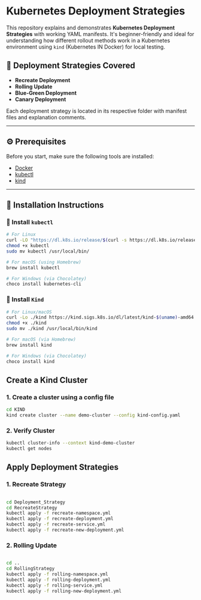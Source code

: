 # Kubernetes Deployment Strategies

This repository explains and demonstrates **Kubernetes Deployment Strategies** with working YAML manifests. It's beginner-friendly and ideal for understanding how different rollout methods work in a Kubernetes environment using `kind` (Kubernetes IN Docker) for local testing.

## 🚀 Deployment Strategies Covered

- **Recreate Deployment**
- **Rolling Update**
- **Blue-Green Deployment**
- **Canary Deployment**

Each deployment strategy is located in its respective folder with manifest files and explanation comments.

---

## ⚙️ Prerequisites

Before you start, make sure the following tools are installed:

- [Docker](https://docs.docker.com/get-docker/)
- [kubectl](https://kubernetes.io/docs/tasks/tools/)
- [kind](https://kind.sigs.k8s.io/)

---

## 🧰 Installation Instructions

### 🔧 Install `kubectl`

```bash
# For Linux
curl -LO "https://dl.k8s.io/release/$(curl -s https://dl.k8s.io/release/stable.txt)/bin/linux/amd64/kubectl"
chmod +x kubectl
sudo mv kubectl /usr/local/bin/

# For macOS (using Homebrew)
brew install kubectl

# For Windows (via Chocolatey)
choco install kubernetes-cli
```
### 🔧 Install `Kind`

```bash
# For Linux/macOS
curl -Lo ./kind https://kind.sigs.k8s.io/dl/latest/kind-$(uname)-amd64
chmod +x ./kind
sudo mv ./kind /usr/local/bin/kind

# For macOS (via Homebrew)
brew install kind

# For Windows (via Chocolatey)
choco install kind
```
## Create a Kind Cluster

### 1. Create a cluster using a config file

```bash
cd KIND
kind create cluster --name demo-cluster --config kind-config.yaml

```
### 2. Verify Cluster

```bash
kubectl cluster-info --context kind-demo-cluster
kubectl get nodes

```
## Apply Deployment Strategies

### 1. Recreate Strategy
```bash

cd Deployment_Strategy
cd RecreateStrategy
kubectl apply -f recreate-namespace.yml
kubectl apply -f recreate-deployment.yml
kubectl apply -f recreate-service.yml
kubectl apply -f recreate-new-deployment.yml
```

### 2. Rolling Update
```bash

cd ..
cd RollingStrategy
kubectl apply -f rolling-namespace.yml
kubectl apply -f rolling-deployment.yml
kubectl apply -f rolling-service.yml
kubectl apply -f rolling-new-deployment.yml
